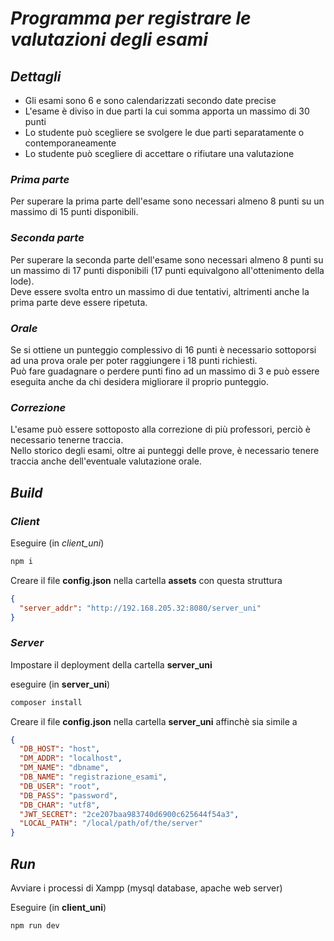 # **_Programma per registrare le valutazioni degli esami_**

## **_Dettagli_**

- Gli esami sono 6 e sono calendarizzati secondo date precise
- L'esame è diviso in due parti la cui somma apporta un massimo di 30 punti
- Lo studente può scegliere se svolgere le due parti separatamente o contemporaneamente
- Lo studente può scegliere di accettare o rifiutare una valutazione

### **_Prima parte_**

Per superare la prima parte dell'esame sono necessari almeno 8 punti su un massimo di 15 punti disponibili.

### **_Seconda parte_**

Per superare la seconda parte dell'esame sono necessari almeno 8 punti su un massimo di 17 punti disponibili (17 punti equivalgono all'ottenimento della lode).  
Deve essere svolta entro un massimo di due tentativi, altrimenti anche la prima parte deve essere ripetuta.

### **_Orale_**

Se si ottiene un punteggio complessivo di 16 punti è necessario sottoporsi ad una prova orale per poter raggiungere i 18 punti richiesti.  
Può fare guadagnare o perdere punti fino ad un massimo di 3 e può essere eseguita anche da chi desidera migliorare il proprio punteggio.

### **_Correzione_**

L'esame può essere sottoposto alla correzione di più professori, perciò è necessario tenerne traccia.  
Nello storico degli esami, oltre ai punteggi delle prove, è necessario tenere traccia anche dell'eventuale valutazione orale.

## **_Build_**

### **_Client_**

Eseguire (in _client\_uni_)

```bash
npm i
```

Creare il file **config.json** nella cartella **assets** con questa struttura

```json
{
  "server_addr": "http://192.168.205.32:8080/server_uni"
}
```

### **_Server_**

Impostare il deployment della cartella **server_uni**

eseguire (in **server_uni**)

```bash
composer install
```

Creare il file **config.json** nella cartella **server_uni** affinchè sia simile a

```json
{
  "DB_HOST": "host",
  "DM_ADDR": "localhost",
  "DM_NAME": "dbname",
  "DB_NAME": "registrazione_esami",
  "DB_USER": "root",
  "DB_PASS": "password",
  "DB_CHAR": "utf8",
  "JWT_SECRET": "2ce207baa983740d6900c625644f54a3",
  "LOCAL_PATH": "/local/path/of/the/server"
}
```

## **_Run_**

Avviare i processi di Xampp (mysql database, apache web server)

Eseguire (in **client_uni**)

```bash
npm run dev
```
